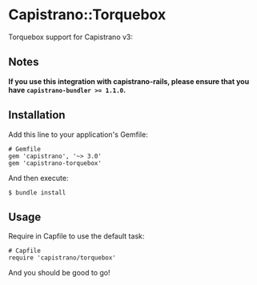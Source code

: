 # Capistrano::Torquebox

Torquebox support for Capistrano v3:

## Notes

**If you use this integration with capistrano-rails, please ensure that you have `capistrano-bundler >= 1.1.0`.**

## Installation

Add this line to your application's Gemfile:

    # Gemfile
    gem 'capistrano', '~> 3.0'
    gem 'capistrano-torquebox'

And then execute:

    $ bundle install

## Usage

Require in Capfile to use the default task:

    # Capfile
    require 'capistrano/torquebox'

And you should be good to go!
